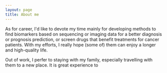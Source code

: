 ```yaml
---
layout: page
title: About me
---
```


As for career, I'd like to devote my time mainly for developing methods to find biomarkers based on sequencing or imaging data for a better diagnosis or prognosis prediction, or screen drugs that benefit treatments for cancer patients. With my efforts, I really hope (some of) them can enjoy a longer and high-quality life. 


Out of work, I perfer to staying with my family, especially travelling with them to a new place. It is great experience to 

